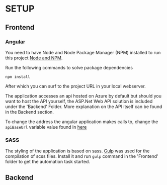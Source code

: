 # SETUP

## Frontend 

### Angular
You need to have Node and Node Package Manager (NPM) installed to run this project [Node and NPM](https://docs.npmjs.com/getting-started/installing-node).

Run the following commands to solve package dependencies
```
npm install
```
After which you can surf to the project URL in your local webserver.

The application accesses an api hosted on Azure by default but should you want to host the API yourself, the ASP.Net Web API solution is included under the 'Backend' Folder. More explanation on the API itself can be found in the Backend section.

To change the address the angular application makes calls to, change the `apiBaseUrl` variable value found in <a href="https://github.com/osoc16/Revit/blob/master/Source/Frontend/app/services/revitService.js">here</a>

### SASS
The styling of the application is based on sass. <a href="http://gulpjs.com/">Gulp</a> was used for the compilation of scss files. Install it and run  `gulp` command in the 'Frontend' folder to get the automation task started.

## Backend
